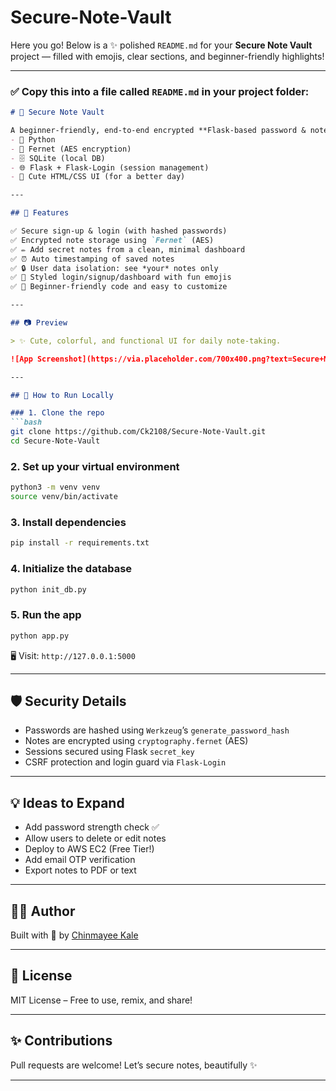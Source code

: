 # Secure-Note-Vault

Here you go! Below is a ✨ polished `README.md` for your **Secure Note Vault** project — filled with emojis, clear sections, and beginner-friendly highlights!

---

### ✅ Copy this into a file called `README.md` in your project folder:

````markdown
# 🔐 Secure Note Vault

A beginner-friendly, end-to-end encrypted **Flask-based password & note vault**, built using:
- 🧠 Python
- 🔐 Fernet (AES encryption)
- 🗄 SQLite (local DB)
- 🌐 Flask + Flask-Login (session management)
- 🌼 Cute HTML/CSS UI (for a better day)

---

## 🌟 Features

✅ Secure sign-up & login (with hashed passwords)  
✅ Encrypted note storage using `Fernet` (AES)  
✅ ✏️ Add secret notes from a clean, minimal dashboard  
✅ ⏰ Auto timestamping of saved notes  
✅ 🔒 User data isolation: see *your* notes only  
✅ 🎨 Styled login/signup/dashboard with fun emojis  
✅ 🧠 Beginner-friendly code and easy to customize

---

## 📷 Preview

> ✨ Cute, colorful, and functional UI for daily note-taking.

![App Screenshot](https://via.placeholder.com/700x400.png?text=Secure+Note+Vault+Preview)

---

## 🚀 How to Run Locally

### 1. Clone the repo
```bash
git clone https://github.com/Ck2108/Secure-Note-Vault.git
cd Secure-Note-Vault
````

### 2. Set up your virtual environment

```bash
python3 -m venv venv
source venv/bin/activate
```

### 3. Install dependencies

```bash
pip install -r requirements.txt
```

### 4. Initialize the database

```bash
python init_db.py
```

### 5. Run the app

```bash
python app.py
```

🖥 Visit: `http://127.0.0.1:5000`

---

## 🛡 Security Details

* Passwords are hashed using `Werkzeug`’s `generate_password_hash`
* Notes are encrypted using `cryptography.fernet` (AES)
* Sessions secured using Flask `secret_key`
* CSRF protection and login guard via `Flask-Login`

---

## 💡 Ideas to Expand

* Add password strength check ✅
* Allow users to delete or edit notes
* Deploy to AWS EC2 (Free Tier!)
* Add email OTP verification
* Export notes to PDF or text

---

## 🧑‍💻 Author

Built with 💛 by [Chinmayee Kale](https://github.com/Ck2108)

---

## 📜 License

MIT License – Free to use, remix, and share!

---

## ✨ Contributions

Pull requests are welcome! Let’s secure notes, beautifully ✨

---

